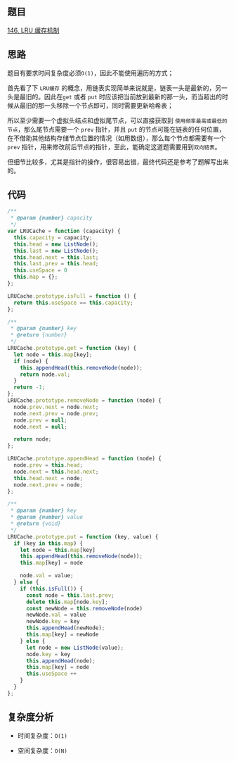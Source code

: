 ## 题目
[146. LRU 缓存机制](https://leetcode.cn/problems/lru-cache/)

## 思路
题目有要求时间复杂度必须`O(1)`，因此不能使用遍历的方式；

首先看了下 `LRU缓存` 的概念，用链表实现简单来说就是，链表一头是最新的，另一头是最旧的。因此在`get` 或者 `put` 时应该把当前放到最新的那一头，而当超出的时候从最旧的那一头移除一个节点即可，同时需要更新哈希表；

所以至少需要一个虚拟头结点和虚拟尾节点，可以直接获取到 `使用频率最高或最低的节点`，那么尾节点需要一个 `prev` 指针，并且 `put` 的节点可能在链表的任何位置，在不借助其他结构存储节点位置的情况（如用数组），那么每个节点都需要有一个 `prev` 指针，用来修改前后节点的指针，至此，能确定这道题需要用到`双向链表`。

但细节比较多，尤其是指针的操作，很容易出错，最终代码还是参考了题解写出来的。



## 代码
```js
/**
 * @param {number} capacity
 */
var LRUCache = function (capacity) {
  this.capacity = capacity;
  this.head = new ListNode();
  this.last = new ListNode();
  this.head.next = this.last;
  this.last.prev = this.head;
  this.useSpace = 0
  this.map = {};
};

LRUCache.prototype.isFull = function () {
  return this.useSpace == this.capacity;
};

/**
 * @param {number} key
 * @return {number}
 */
LRUCache.prototype.get = function (key) {
  let node = this.map[key];
  if (node) {
    this.appendHead(this.removeNode(node));
    return node.val;
  }
  return -1;
};
LRUCache.prototype.removeNode = function (node) {
  node.prev.next = node.next;
  node.next.prev = node.prev;
  node.prev = null;
  node.next = null;

  return node;
};

LRUCache.prototype.appendHead = function (node) {
  node.prev = this.head;
  node.next = this.head.next;
  this.head.next = node;
  node.next.prev = node;
};

/**
 * @param {number} key
 * @param {number} value
 * @return {void}
 */
LRUCache.prototype.put = function (key, value) {
  if (key in this.map) {
    let node = this.map[key]
    this.appendHead(this.removeNode(node));
    this.map[key] = node

    node.val = value;
  } else {
    if (this.isFull()) {
      const node = this.last.prev;
      delete this.map[node.key];
      const newNode = this.removeNode(node)
      newNode.val = value
      newNode.key = key
      this.appendHead(newNode);
      this.map[key] = newNode
    } else {
      let node = new ListNode(value);
      node.key = key
      this.appendHead(node);
      this.map[key] = node
      this.useSpace ++
    }
  }
};

```
## 复杂度分析

- 时间复杂度：`O(1)`

- 空间复杂度：`O(N)`


